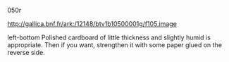 050r 

http://gallica.bnf.fr/ark:/12148/btv1b10500001g/f105.image


left-bottom
Polished cardboard of little thickness and slightly humid is appropriate. Then if you want, strengthen it with some paper glued on the reverse side.
